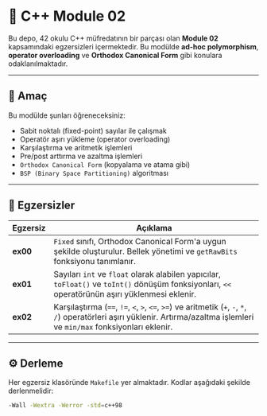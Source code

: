 # 🧮 C++ Module 02

Bu depo, 42 okulu C++ müfredatının bir parçası olan **Module 02** kapsamındaki egzersizleri içermektedir. Bu modülde **ad-hoc polymorphism**, **operator overloading** ve **Orthodox Canonical Form** gibi konulara odaklanılmaktadır.

---

## 🎯 Amaç

Bu modülde şunları öğreneceksiniz:

- Sabit noktalı (fixed-point) sayılar ile çalışmak
- Operatör aşırı yükleme (operator overloading)
- Karşılaştırma ve aritmetik işlemleri
- Pre/post arttırma ve azaltma işlemleri
- `Orthodox Canonical Form` (kopyalama ve atama gibi)
- `BSP (Binary Space Partitioning)` algoritması

---

## 📁 Egzersizler

| Egzersiz | Açıklama |
|----------|----------|
| **ex00** | `Fixed` sınıfı, Orthodox Canonical Form'a uygun şekilde oluşturulur. Bellek yönetimi ve `getRawBits` fonksiyonu tanımlanır. |
| **ex01** | Sayıları `int` ve `float` olarak alabilen yapıcılar, `toFloat()` ve `toInt()` dönüşüm fonksiyonları, `<<` operatörünün aşırı yüklenmesi eklenir. |
| **ex02** | Karşılaştırma (`==`, `!=`, `<`, `>`, `<=`, `>=`) ve aritmetik (`+`, `-`, `*`, `/`) operatörleri aşırı yüklenir. Artırma/azaltma işlemleri ve `min/max` fonksiyonları eklenir. |

---

## ⚙️ Derleme

Her egzersiz klasöründe `Makefile` yer almaktadır. Kodlar aşağıdaki şekilde derlenmelidir:

```bash
-Wall -Wextra -Werror -std=c++98
```

